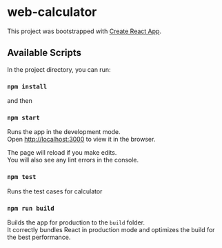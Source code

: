 # web-calculator
This project was bootstrapped with [Create React App](https://github.com/facebook/create-react-app).

## Available Scripts

In the project directory, you can run:
### `npm install` 

and then
### `npm start`

Runs the app in the development mode.<br />
Open [http://localhost:3000](http://localhost:3000) to view it in the browser.

The page will reload if you make edits.<br />
You will also see any lint errors in the console.

### `npm test`

Runs the test cases for calculator

### `npm run build`

Builds the app for production to the `build` folder.<br />
It correctly bundles React in production mode and optimizes the build for the best performance.